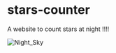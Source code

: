 # stars-counter
A website to count stars at night !!!!

![Night_Sky](https://github.com/Cheung-Chak-Hang-Billy/stars-counter/assets/148378750/c76dc87d-f700-48d7-9068-6a925fd9578a)
